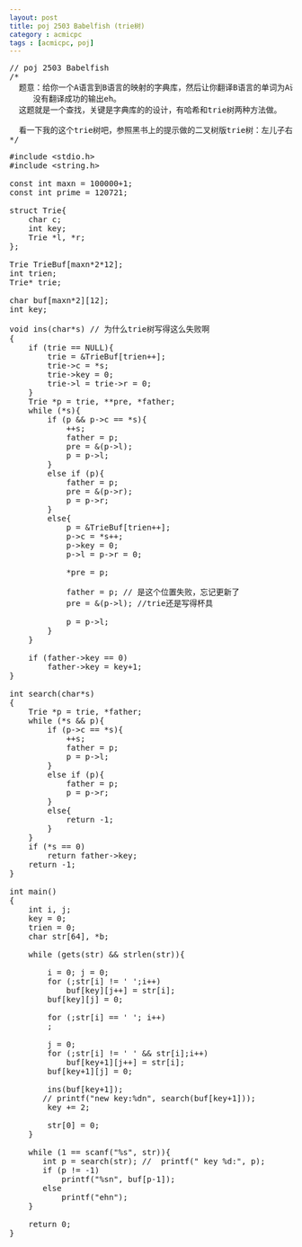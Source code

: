 ```yaml
---
layout: post
title: poj 2503 Babelfish (trie树)
category : acmicpc
tags : [acmicpc, poj]
---
```


<pre>// poj 2503 Babelfish
/*
  题意：给你一个A语言到B语言的映射的字典库，然后让你翻译B语言的单词为A语言，
　　　没有翻译成功的输出eh。
  这题就是一个查找，关键是字典库的的设计，有哈希和trie树两种方法做。

  看一下我的这个trie树吧，参照黑书上的提示做的二叉树版trie树：左儿子右兄弟。
*/</pre>
<!--more-->
<pre>#include &lt;stdio.h&gt;
#include &lt;string.h&gt;

const int maxn = 100000+1;
const int prime = 120721;

struct Trie{
    char c;
    int key;
    Trie *l, *r;
};

Trie TrieBuf[maxn*2*12];
int trien;
Trie* trie;

char buf[maxn*2][12];
int key;

void ins(char*s) // 为什么trie树写得这么失败啊
{
    if (trie == NULL){
        trie = &amp;TrieBuf[trien++];
        trie-&gt;c = *s;
        trie-&gt;key = 0;
        trie-&gt;l = trie-&gt;r = 0;
    }
    Trie *p = trie, **pre, *father;
    while (*s){
        if (p &amp;&amp; p-&gt;c == *s){
            ++s;
            father = p;
            pre = &amp;(p-&gt;l);
            p = p-&gt;l;
        }
        else if (p){
            father = p;
            pre = &amp;(p-&gt;r);
            p = p-&gt;r;
        }
        else{
            p = &amp;TrieBuf[trien++];
            p-&gt;c = *s++;
            p-&gt;key = 0;
            p-&gt;l = p-&gt;r = 0;

            *pre = p;

            father = p; // 是这个位置失败，忘记更新了
            pre = &amp;(p-&gt;l); //trie还是写得杯具

            p = p-&gt;l;
        }
    }

    if (father-&gt;key == 0)
        father-&gt;key = key+1;
}

int search(char*s)
{
    Trie *p = trie, *father;
    while (*s &amp;&amp; p){
        if (p-&gt;c == *s){
            ++s;
            father = p;
            p = p-&gt;l;
        }
        else if (p){
            father = p;
            p = p-&gt;r;
        }
        else{
            return -1;
        }
    }
    if (*s == 0)
        return father-&gt;key;
    return -1;
}

int main()
{
    int i, j;
    key = 0;
    trien = 0;
    char str[64], *b;

    while (gets(str) &amp;&amp; strlen(str)){ 

        i = 0; j = 0;
        for (;str[i] != ' ';i++)
            buf[key][j++] = str[i];
        buf[key][j] = 0;

        for (;str[i] == ' '; i++)
        ;

        j = 0;
        for (;str[i] != ' ' &amp;&amp; str[i];i++)
            buf[key+1][j++] = str[i];
        buf[key+1][j] = 0;

        ins(buf[key+1]);
       // printf("new key:%dn", search(buf[key+1]));
        key += 2;

        str[0] = 0;
    }

    while (1 == scanf("%s", str)){
       int p = search(str); //  printf(" key %d:", p);
       if (p != -1)
           printf("%sn", buf[p-1]);
       else
           printf("ehn");
    }

    return 0;
}</pre>
